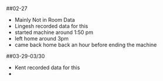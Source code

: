 ##02-27 
- Mainly Not in Room Data
- Lingesh recorded data for this 
- started machine around 1:50 pm 
- left home around 3pm
- came back home back an hour before ending the machine

##03-29-03/30
- Kent recorded data for this
- 